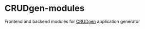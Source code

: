# CRUDgen-modules
Frontend and backend modules for [CRUDgen](https://github.com/archeopternix/crudgen) application generator 
